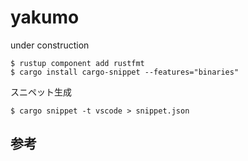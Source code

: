 # yakumo
under construction

```shell
$ rustup component add rustfmt
$ cargo install cargo-snippet --features="binaries"
```

スニペット生成
```shell
$ cargo snippet -t vscode > snippet.json
```

## 参考

